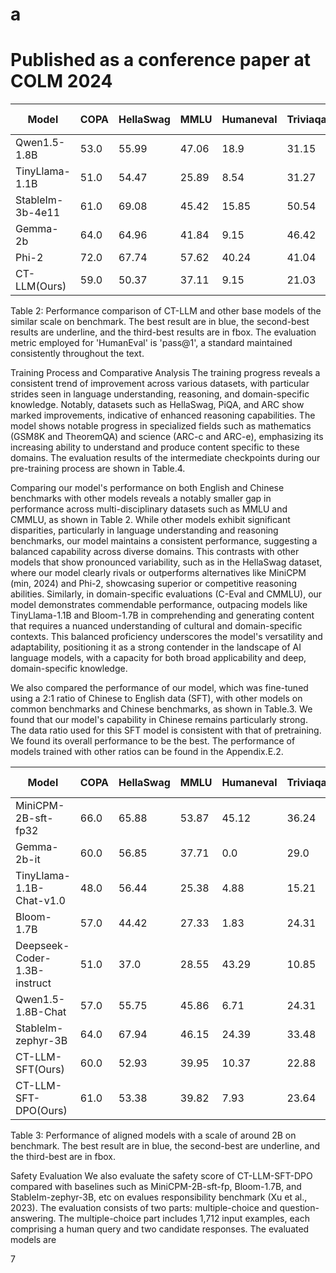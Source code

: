 # a

# Published as a conference paper at COLM 2024

| Model | COPA | HellaSwag | MMLU | Humaneval | Triviaqa | Lambda | Squad2.0 | GSM8k | C-Eval | CMMLU |
|-------|------|-----------|------|-----------|----------|---------|----------|--------|--------|--------|
| Qwen1.5-1.8B | 53.0 | 55.99 | 47.06 | 18.9 | 31.15 | 56.39 | 30.06 | 35.1 | 59.38 | 57.1 |
| TinyLlama-1.1B | 51.0 | 54.47 | 25.89 | 8.54 | 31.27 | 59.71 | 20.85 | 5.36 | 26.16 | 25.04 |
| StableIm-3b-4e11 | 61.0 | 69.08 | 45.42 | 15.85 | 50.54 | 70.38 | 36.44 | 10.92 | 31.71 | 31.48 |
| Gemma-2b | 64.0 | 64.96 | 41.84 | 9.15 | 46.42 | 63.38 | 6.66 | 22.14 | 31.25 | 31.11 |
| Phi-2 | 72.0 | 67.74 | 57.62 | 40.24 | 41.04 | 62.7 | 34.81 | 61.41 | 31.53 | 32.19 |
| CT-LLM(Ours) | 59.0 | 50.37 | 37.11 | 9.15 | 21.03 | 56.24 | 18.87 | 8.87 | 36.78 | 36.4 |

Table 2: Performance comparison of CT-LLM and other base models of the similar scale on benchmark. The best result are in blue, the second-best results are underline, and the third-best results are in fbox. The evaluation metric employed for 'HumanEval' is 'pass@1', a standard maintained consistently throughout the text.

Training Process and Comparative Analysis   The training progress reveals a consistent trend of improvement across various datasets, with particular strides seen in language understanding, reasoning, and domain-specific knowledge.  Notably, datasets such as HellaSwag, PiQA, and ARC show marked improvements, indicative of enhanced reasoning capabilities. The model shows notable progress in specialized fields such as mathematics (GSM8K and TheoremQA) and science (ARC-c and ARC-e), emphasizing its increasing ability to understand and produce content specific to these domains. The evaluation results of the intermediate checkpoints during our pre-training process are shown in Table.4.

Comparing our model's performance on both English and Chinese benchmarks with other models reveals a notably smaller gap in performance across multi-disciplinary datasets such as MMLU and CMMLU, as shown in Table 2.  While other models exhibit significant disparities, particularly in language understanding and reasoning benchmarks, our model maintains a consistent performance, suggesting a balanced capability across diverse domains. This contrasts with other models that show pronounced variability, such as in the HellaSwag dataset, where our model clearly rivals or outperforms alternatives like MiniCPM (min, 2024) and Phi-2, showcasing superior or competitive reasoning abilities. Similarly, in domain-specific evaluations (C-Eval and CMMLU), our model demonstrates commendable performance, outpacing models like TinyLlama-1.1B and Bloom-1.7B in comprehending and generating content that requires a nuanced understanding of cultural and domain-specific contexts. This balanced proficiency underscores the model's versatility and adaptability, positioning it as a strong contender in the landscape of AI language models, with a capacity for both broad applicability and deep, domain-specific knowledge.

We also compared the performance of our model, which was fine-tuned using a 2:1 ratio of Chinese to English data (SFT), with other models on common benchmarks and Chinese benchmarks, as shown in Table.3. We found that our model's capability in Chinese remains particularly strong.  The data ratio used for this SFT model is consistent with that of pretraining. We found its overall performance to be the best. The performance of models trained with other ratios can be found in the Appendix.E.2.

| Model | COPA | HellaSwag | MMLU | Humaneval | Triviaqa | Lambda | Squad2.0 | GSM8k | C-Eval | CMMLU |
|-------|------|-----------|------|-----------|----------|---------|----------|--------|--------|--------|
| MiniCPM-2B-sft-fp32 | 66.0 | 65.88 | 53.87 | 45.12 | 36.24 | 60.62 | 40.52 | 55.8 | 49.14 | 51.0 |
| Gemma-2b-it | 60.0 | 56.85 | 37.71 | 0.0 | 29.0 | 55.91 | 18.46 | 15.69 | 32.3 | 33.07 |
| TinyLlama-1.1B-Chat-v1.0 | 48.0 | 56.44 | 25.38 | 4.88 | 15.21 | 61.09 | 12.89 | 3.72 | 24.61 | 24.92 |
| Bloom-1.7B | 57.0 | 44.42 | 27.33 | 1.83 | 24.31 | 48.56 | 14.49 | 1.54 | 22.51 | 24.25 |
| Deepseek-Coder-1.3B-instruct | 51.0 | 37.0 | 28.55 | 43.29 | 10.85 | 35.32 | 28.85 | 8.79 | 28.33 | 27.75 |
| Qwen1.5-1.8B-Chat | 57.0 | 55.75 | 45.86 | 6.71 | 24.31 | 48.83 | 47.95 | 28.73 | 56.84 | 54.11 |
| StableIm-zephyr-3B | 64.0 | 67.94 | 46.15 | 24.39 | 33.48 | 57.46 | 21.19 | 57.01 | 29.5 | 32.11 |
| CT-LLM-SFT(Ours) | 60.0 | 52.93 | 39.95 | 10.37 | 22.88 | 51.93 | 35.18 | 19.18 | 41.54 | 41.48 |
| CT-LLM-SFT-DPO(Ours) | 61.0 | 53.38 | 39.82 | 7.93 | 23.64 | 51.47 | 31.36 | 18.5 | 41.18 | 42.01 |

Table 3: Performance of aligned models with a scale of around 2B on benchmark. The best result are in blue, the second-best are underline, and the third-best are in fbox.

Safety Evaluation   We also evaluate the safety score of CT-LLM-SFT-DPO compared with baselines such as MiniCPM-2B-sft-fp, Bloom-1.7B, and StableIm-zephyr-3B, etc on evalues responsibility benchmark (Xu et al., 2023). The evaluation consists of two parts: multiple-choice and question-answering. The multiple-choice part includes 1,712 input examples, each comprising a human query and two candidate responses. The evaluated models are

7
